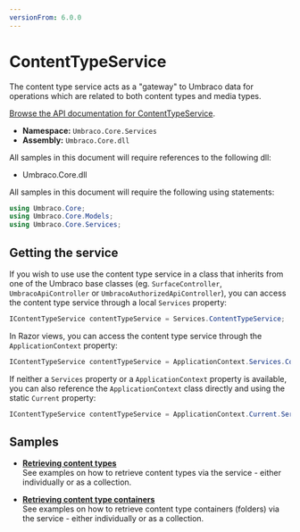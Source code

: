 ```yaml
---
versionFrom: 6.0.0
---
```


# ContentTypeService

The content type service acts as a "gateway" to Umbraco data for operations which are related to both content types and media types.

[Browse the API documentation for ContentTypeService](https://our.umbraco.com/apidocs/csharp/api/Umbraco.Core.Services.ContentTypeService.html).

 * **Namespace:** `Umbraco.Core.Services` 
 * **Assembly:** `Umbraco.Core.dll`

All samples in this document will require references to the following dll:

* Umbraco.Core.dll

All samples in this document will require the following using statements:
	
```C#
using Umbraco.Core;
using Umbraco.Core.Models;
using Umbraco.Core.Services;
```

## Getting the service

If you wish to use use the content type service in a class that inherits from one of the Umbraco base classes (eg. `SurfaceController`, `UmbracoApiController` or `UmbracoAuthorizedApiController`), you can access the content type service through a local `Services` property:

```C#
IContentTypeService contentTypeService = Services.ContentTypeService;
```

In Razor views, you can access the content type service through the `ApplicationContext` property:

```C#
IContentTypeService contentTypeService = ApplicationContext.Services.ContentTypeService;
```

If neither a `Services` property or a `ApplicationContext` property is available, you can also reference the `ApplicationContext` class directly and using the static `Current` property:

```C#
IContentTypeService contentTypeService = ApplicationContext.Current.Services.ContentTypeService;
```

## Samples

* [**Retrieving content types**](Retrieving-content-types.md)<br />See examples on how to retrieve content types via the service - either individually or as a collection.

* [**Retrieving content type containers**](Retrieving-content-type-containers.md)<br />See examples on how to retrieve content type containers (folders) via the service - either individually or as a collection.
